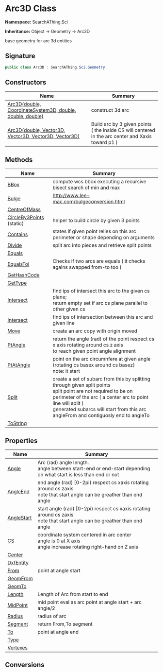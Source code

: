 # Arc3D Class
**Namespace:** SearchAThing.Sci

**Inheritance:** Object → Geometry → Arc3D

base geometry for arc 3d entities

## Signature
```csharp
public class Arc3D : SearchAThing.Sci.Geometry
```
## Constructors
|**Name**|**Summary**|
|---|---|
|[Arc3D(double, CoordinateSystem3D, double, double, double)](Arc3D/ctors.md)|construct 3d arc|
|[Arc3D(double, Vector3D, Vector3D, Vector3D, Vector3D)](Arc3D/ctors.md#arc3ddouble-vector3d-vector3d-vector3d-vector3d)|Build arc by 3 given points<br/>            ( the inside CS will centered in the arc center and Xaxis toward p1 )|
## Methods
|**Name**|**Summary**|
|---|---|
|[BBox](Arc3D/BBox.md)|compute wcs bbox executing a recursive bisect search of min and max|
|[Bulge](Arc3D/Bulge.md)|http://www.lee-mac.com/bulgeconversion.html|
|[CentreOfMass](Arc3D/CentreOfMass.md)||
|[CircleBy3Points](Arc3D/CircleBy3Points.md) (static)|helper to build circle by given 3 points|
|[Contains](Arc3D/Contains.md)|states if given point relies on this arc perimeter or shape depending on arguments|
|[Divide](Arc3D/Divide.md)|split arc into pieces and retrieve split points|
|[Equals](Arc3D/Equals.md)||
|[EqualsTol](Arc3D/EqualsTol.md)|Checks if two arcs are equals ( it checks agains swapped from-to too )|
|[GetHashCode](Arc3D/GetHashCode.md)||
|[GetType](Arc3D/GetType.md)||
|[Intersect](Arc3D/Intersect.md)|find ips of intersect this arc to the given cs plane; <br/>            return empty set if arc cs plane parallel to other given cs|
|[Intersect](Arc3D/Intersect.md#intersectdouble-line3d-bool-bool)|find ips of intersection between this arc and given line|
|[Move](Arc3D/Move.md)|create an arc copy with origin moved|
|[PtAngle](Arc3D/PtAngle.md)|return the angle (rad) of the point respect cs x axis rotating around cs z axis<br/>            to reach given point angle alignment|
|[PtAtAngle](Arc3D/PtAtAngle.md)|point on the arc circumnfere at given angle (rotating cs basex around cs basez)<br/>            note: it start|
|[Split](Arc3D/Split.md)|create a set of subarc from this by splitting through given split points<br/>            split point are not required to be on perimeter of the arc ( a center arc to point line will split )<br/>            generated subarcs will start from this arc angleFrom and contiguosly end to angleTo|
|[ToString](Arc3D/ToString.md)||
## Properties
|**Name**|**Summary**|
|---|---|
|[Angle](Arc3D/Angle.md)|Arc (rad) angle length.<br/>            angle between start-end or end-start depending on what start is less than end or not
|[AngleEnd](Arc3D/AngleEnd.md)|end angle (rad) [0-2pi) respect cs xaxis rotating around cs zaxis<br/>            note that start angle can be greather than end angle
|[AngleStart](Arc3D/AngleStart.md)|start angle (rad) [0-2pi) respect cs xaxis rotating around cs zaxis<br/>            note that start angle can be greather than end angle
|[CS](Arc3D/CS.md)|coordinate system centered in arc center<br/>            angle is 0 at X axis<br/>            angle increase rotating right-hand on Z axis
|[Center](Arc3D/Center.md)|
|[DxfEntity](Arc3D/DxfEntity.md)|
|[From](Arc3D/From.md)|point at angle start
|[GeomFrom](Arc3D/GeomFrom.md)|
|[GeomTo](Arc3D/GeomTo.md)|
|[Length](Arc3D/Length.md)|Length of Arc from start to end
|[MidPoint](Arc3D/MidPoint.md)|mid point eval as arc point at angle start + arc angle/2
|[Radius](Arc3D/Radius.md)|radius of arc
|[Segment](Arc3D/Segment.md)|return From,To segment
|[To](Arc3D/To.md)|point at angle end
|[Type](Arc3D/Type.md)|
|[Vertexes](Arc3D/Vertexes.md)|
## Conversions
